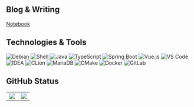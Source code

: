 ## Blog & Writing

[Notebook](https://ifyun.github.io/notebook)  

## Technologies & Tools

![Debian](https://img.shields.io/badge/OS-Debian-A80030?style=flat-square&logo=Debian&logoColor=A80030)
![Shell](https://img.shields.io/badge/Shell-Bash-4EAA25?style=flat-square&logo=GNUBash&logoColor=4EAA25)
![Java](https://img.shields.io/badge/Code-Java-4EAA25?style=flat-square&logo=OpenJDK&logoColor=orange)
![TypeScript](https://img.shields.io/badge/Code-TypeScript-4EAA25?style=flat-square&logo=TypeScript)
![Spring Boot](https://img.shields.io/badge/Code-Spring_Boot-4EAA25?style=flat-square&logo=SpringBoot)
![Vue.js](https://img.shields.io/badge/Code-Vue.js-4EAA25?style=flat-square&logo=Vue.js)
![VS Code](https://img.shields.io/badge/Editor-Visual_Studio_Code-blueviolet?style=flat-square&logo=VisualStudioCode&logoColor=blue)
![IDEA](https://img.shields.io/badge/Editor-IDEA-blueviolet?style=flat-square&logo=IntelliJIDEA)
![CLion](https://img.shields.io/badge/Editor-CLion-blueviolet?style=flat-square&logo=CLion)
![MariaDB](https://img.shields.io/badge/DB-MariaDB-blue?style=flat-square&logo=MariaDB&logoColor=blue)
![CMake](https://img.shields.io/badge/Tool-CMake-blue?style=flat-square&logo=CMake)
![Docker](https://img.shields.io/badge/Tool-Docker-blue?style=flat-square&logo=Docker&logoColor=blue)
![GitLab](https://img.shields.io/badge/Tool-GitLab-blue?style=flat-square&logo=GitLab)

## GitHub Status

<table>
  <tr>
    <td>
      <img src="https://github-readme-stats.vercel.app/api?username=ifyun&show_icons=true&locale=cn&hide=prs&include_all_commits=true&hide_border=true" style="max-height: 165px">
    </td>
    <td>
      <img src="https://github-readme-stats.vercel.app/api/top-langs/?username=ifyun&layout=compact&locale=cn&hide_border=true">
    </td>
  </tr>
</table>
